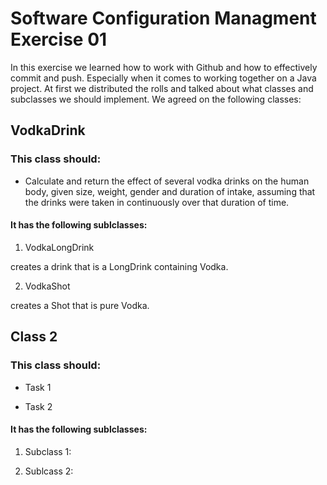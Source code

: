 # Software Configuration Managment Exercise 01

In this exercise we learned how to work with Github and how to effectively commit and push. Especially when it comes to working together on a Java project. At first we distributed the rolls and talked about what classes and subclasses we should implement.
We agreed on the following classes:

## VodkaDrink

### This class should:
- Calculate and return the effect of several vodka drinks on the
human body, given size, weight, gender and duration of intake, assuming that the drinks
were taken in continuously over that duration of time.

#### It has the following sublclasses:
 1. VodkaLongDrink

creates a drink that is a LongDrink containing Vodka.

 2. VodkaShot

creates a Shot that is pure Vodka.

## Class 2

### This class should:
- Task 1

- Task 2

#### It has the following sublclasses:
 1. Subclass 1:

 2. Sublcass 2:


[//]: # (1. Numbered)
[//]: # (2. List)

[//]: # (**Bold** and _Italic_ and `Code` text)
